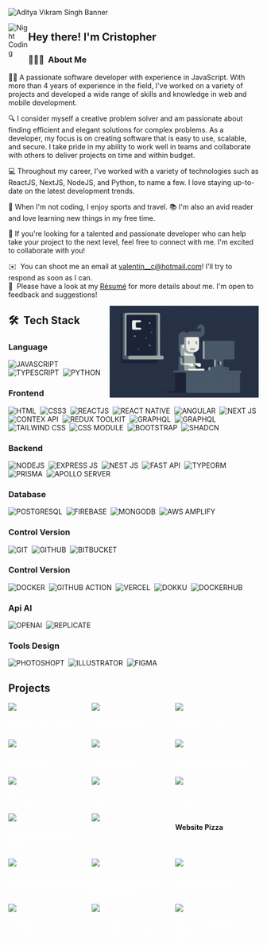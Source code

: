 ![Aditya Vikram Singh Banner](https://pbs.twimg.com/profile_banners/1174564255993147393/1692633609/1500x500)

<img alt="Night Coding" src="./assets/Hand%20Wave.gif" width='40' align="left"/><h2>Hey there! I'm Cristopher</h2>

<!-- ## 👋 &nbsp;Hey there! I'm Aditya -->

### 👨🏻‍💻 &nbsp;About Me

👨‍💻 A passionate software developer with experience in JavaScript. With more than 4 years of experience in the field, I've worked on a variety of projects and developed a wide range of skills and knowledge in web and mobile development.

🔍 I consider myself a creative problem solver and am passionate about finding efficient and elegant solutions for complex problems. As a developer, my focus is on creating software that is easy to use, scalable, and secure. I take pride in my ability to work well in teams and collaborate with others to deliver projects on time and within budget.

💻 Throughout my career, I've worked with a variety of technologies such as ReactJS, NextJS, NodeJS, and Python, to name a few. I love staying up-to-date on the latest development trends.

🏀 When I'm not coding, I enjoy sports and travel. 📚 I'm also an avid reader and love learning new things in my free time.

🚀 If you're looking for a talented and passionate developer who can help take your project to the next level, feel free to connect with me. I'm excited to collaborate with you!

✉️ &nbsp;You can shoot me an email at valentin__c@hotmail.com! I'll try to respond as soon as I can.\
📄 &nbsp;Please have a look at my [Résumé](https://docs.google.com/document/d/1OsO-2urVdJwWBn8jX3JT7RsPyYmNgyxHaAa026qA_DY/edit?usp=sharing) for more details about me. I'm open to feedback and suggestions!

<img alt="Night Coding" src="https://raw.githubusercontent.com/AVS1508/AVS1508/master/assets/Night-Coding.gif" align="right"/>

## 🛠 &nbsp;Tech Stack

### Language
![JAVASCRIPT](https://img.shields.io/badge/-JAVASCRIPT-05122A?style=flat&logo=javascript)&nbsp;
![TYPESCRIPT](https://img.shields.io/badge/-TYPESCRIPT-05122A?style=flat&logo=typescript)&nbsp;
![PYTHON](https://img.shields.io/badge/-PYTHON-05122A?style=flat&logo=python)&nbsp;

### Frontend
![HTML](https://img.shields.io/badge/-HTML-05122A?style=flat&logo=html5)&nbsp;
![CSS3](https://img.shields.io/badge/-CSS3-05122A?style=flat&logo=css3)&nbsp;
![REACTJS](https://img.shields.io/badge/-REACT%20JS-05122A?style=flat&logo=react)&nbsp;
![REACT NATIVE](https://img.shields.io/badge/-REACT%20NATIVE-05122A?style=flat&logo=react)&nbsp;
![ANGULAR](https://img.shields.io/badge/-ANGULAR-05122A?style=flat&logo=angularjs)&nbsp;
![NEXT JS](https://img.shields.io/badge/-NEXT%20JS-05122A?style=flat&logo=next)&nbsp;
![CONTEX API](https://img.shields.io/badge/-CONTEX%20API-05122A?style=flat&logo=contexapi)&nbsp;
![REDUX TOOLKIT](https://img.shields.io/badge/-REDUX%20TOOLKIT-05122A?style=flat&logo=redux)&nbsp;
![GRAPHQL](https://img.shields.io/badge/-GRAPHQL-05122A?style=flat&logo=graphql)&nbsp;
![GRAPHQL](https://img.shields.io/badge/-MUI-05122A?style=flat&logo=mui)&nbsp;
![TAILWIND CSS](https://img.shields.io/badge/-TAILWINDCSS-05122A?style=flat&logo=tailwindcss)&nbsp;
![CSS MODULE](https://img.shields.io/badge/-CSS%20MODULE-05122A?style=flat&logo=cssmodule)&nbsp;
![BOOTSTRAP](https://img.shields.io/badge/-BOOTSTRAP5-05122A?style=flat&logo=bootstrap)&nbsp;
![SHADCN](https://img.shields.io/badge/-SHADCN-05122A?style=flat&logo=shadcn)&nbsp;

### Backend
![NODEJS](https://img.shields.io/badge/-NODE%20JS-05122A?style=flat&logo=node)&nbsp;
![EXPRESS JS](https://img.shields.io/badge/-EXPRESS%20JS-05122A?style=flat&logo=express)&nbsp;
![NEST JS](https://img.shields.io/badge/-NEST%20JS-05122A?style=flat&logo=nest)&nbsp;
![FAST API](https://img.shields.io/badge/-FAST%20API-05122A?style=flat&logo=fastapi)&nbsp;
![TYPEORM](https://img.shields.io/badge/-TYPEORM-05122A?style=flat&logo=type)&nbsp;
![PRISMA](https://img.shields.io/badge/-PRISMA-05122A?style=flat&logo=prisma)&nbsp;
![APOLLO SERVER](https://img.shields.io/badge/-APOLLO%20SERVER-05122A?style=flat&logo=apollo)&nbsp;

### Database
![POSTGRESQL](https://img.shields.io/badge/-POSTGRESQL-05122A?style=flat&logo=postgresql)&nbsp;
![FIREBASE](https://img.shields.io/badge/-FIREBASE-05122A?style=flat&logo=firebase)&nbsp;
![MONGODB](https://img.shields.io/badge/-MONGO%20DB-05122A?style=flat&logo=mongodb)&nbsp;
![AWS AMPLIFY](https://img.shields.io/badge/-AWS%20AMPLIFY-05122A?style=flat&logo=awsamplify)&nbsp;

### Control Version
![GIT](https://img.shields.io/badge/-GIT-05122A?style=flat&logo=git)&nbsp;
![GITHUB](https://img.shields.io/badge/-GITHUB-05122A?style=flat&logo=github)&nbsp;
![BITBUCKET](https://img.shields.io/badge/-BITBUCKET-05122A?style=flat&logo=bitbucket)&nbsp;

### Control Version
![DOCKER](https://img.shields.io/badge/-DOCKER-05122A?style=flat&logo=docker)&nbsp;
![GITHUB ACTION](https://img.shields.io/badge/-GITHUB%20ACTION-05122A?style=flat&logo=github)&nbsp;
![VERCEL](https://img.shields.io/badge/-VERCEL-05122A?style=flat&logo=vercel)&nbsp;
![DOKKU](https://img.shields.io/badge/-DOKKU-05122A?style=flat&logo=dokku)&nbsp;
![DOCKERHUB](https://img.shields.io/badge/-DOCKERHUB-05122A?style=flat&logo=dockerhub)&nbsp;

### Api AI
![OPENAI](https://img.shields.io/badge/-OPENAI-05122A?style=flat&logo=openai)&nbsp;
![REPLICATE](https://img.shields.io/badge/-REPLICATE-05122A?style=flat&logo=replicate)&nbsp;

### Tools Design
![PHOTOSHOPT](https://img.shields.io/badge/-ADOBE%20PHOTOSHOP-05122A?style=flat&logo=adobephotoshop)&nbsp;
![ILLUSTRATOR](https://img.shields.io/badge/-ADOBE%20PHOTOSHOP-05122A?style=flat&logo=adobeillustrator)&nbsp;
![FIGMA](https://img.shields.io/badge/-FIGMA-05122A?style=flat&logo=figma)&nbsp;

## Projects
<div style="width:1300; display: grid; grid-template-columns: repeat(3, 1fr); ;">
    <a style="text-decoration: none; color: white; font-weight: bold;" href="#">
        <img width="300" src="https://res.cloudinary.com/valent-design/image/upload/v1700003960/Capture_a5vq2p.png">
        <h4>System ERP Estetic</h4>
    </a>
    <a style="text-decoration: none; color: white; font-weight: bold;"
        href="hhttps://chatgpt-messager.vercel.app/chat/TrcpzcANy8i1m7cgYmw2">
        <img width="300"
            src="https://portfolio-dev-cristopherva.vercel.app/_next/image?url=%2F_next%2Fstatic%2Fmedia%2Fchatgpt.f9491483.png&w=640&q=75">
        <h4>Clone ChatGPT</h4>
    </a>
    <a style="text-decoration: none; color: white; font-weight: bold;" href="https://amazon-2-0-sigma.vercel.app/">
        <img width="300"
            src="https://portfolio-dev-cristopherva.vercel.app/_next/image?url=%2F_next%2Fstatic%2Fmedia%2Famazon.7f0154f8.png&w=640&q=75">
        <h4>Clone Amazon</h4>
    </a>
    <a style="text-decoration: none; color: white; font-weight: bold;"
        href="https://uber-clone-seven-phi.vercel.app/login">
        <img width="300"
            src="https://portfolio-dev-cristopherva.vercel.app/_next/image?url=%2F_next%2Fstatic%2Fmedia%2Fuber.4b6e57b7.png&w=640&q=75">
        <h4>Clone Uber</h4>
    </a>
    <a style="text-decoration: none; color: white; font-weight: bold;"
        href="https://todo-app-fm-smoky.vercel.app/auth/login">
        <img width="300"
            src="https://portfolio-dev-cristopherva.vercel.app/_next/image?url=%2F_next%2Fstatic%2Fmedia%2Ftodo-app.c0ec0d74.png&w=640&q=75">
        <h4>Task System</h4>
    </a>
    <a style="text-decoration: none; color: white; font-weight: bold;"
        href="[https://todo-app-fm-smoky.vercel.app/auth/login](https://todo-app-angular-nine.vercel.app/)">
        <img width="300" src="https://res.cloudinary.com/valent-design/image/upload/v1700003879/too_mdm568.png">
        <h4>Task System Angular</h4>
    </a>
    <a style="text-decoration: none; color: white; font-weight: bold;"
        href="https://ip-adress-tracker-pink.vercel.app/">
        <img width="300" src="https://res.cloudinary.com/valent-design/image/upload/v1700003879/ip_dajhx3.png">
        <h4>IP Tracker</h4>
    </a>
    <a style="text-decoration: none; color: white; font-weight: bold;" href="https://journal-app-v1.vercel.app/">
        <img width="300"
            src="https://portfolio-dev-cristopherva.vercel.app/_next/image?url=%2F_next%2Fstatic%2Fmedia%2Fjournalapp.c1f7f20e.png&w=640&q=75">
        <h4>Journal System</h4>
    </a>
    <a style="text-decoration: none; color: white; font-weight: bold;" href="https://country-app-chi.vercel.app/">
        <img width="300"
            src="https://portfolio-dev-cristopherva.vercel.app/_next/image?url=%2F_next%2Fstatic%2Fmedia%2Fcountry-app.01454475.png&w=640&q=75">
        <h4>Country Search</h4>
    </a>
    <a style="text-decoration: none; color: white; font-weight: bold;"
        href="https://rock-paper-scissors-red-two.vercel.app/">
        <img width="300"
            src="https://portfolio-dev-cristopherva.vercel.app/_next/image?url=%2F_next%2Fstatic%2Fmedia%2Frock-paper-sccisors.857cbfc1.png&w=640&q=75">
        <h4>Rock Paper Scissors Game</h4>
    </a>
    <a style="text-decoration: none; color: white; font-weight: bold;" href="https://web-site-pizza.vercel.app/">
        <img width="300"
            src="https://portfolio-dev-cristopherva.vercel.app/_next/image?url=%2F_next%2Fstatic%2Fmedia%2Fweb-pizza.ae4fa4bb.png&w=640&q=75">
    </a>
    <h4>Website Pizza</h4>
    <a style="text-decoration: none; color: white; font-weight: bold;"
        href="https://cristopherva.github.io/Crypto-Tracker-App-React/">
        <img width="300"
            src="https://portfolio-dev-cristopherva.vercel.app/_next/image?url=%2F_next%2Fstatic%2Fmedia%2Fcryptoapp.dada3b34.png&w=640&q=75">
        <h4>Crypto Search Currency</h4>
    </a>
    <a style="text-decoration: none; color: white; font-weight: bold;"
        href="https://country-app-angular-seven.vercel.app/countries/by-capital">
        <img width="300"
            src="https://portfolio-dev-cristopherva.vercel.app/_next/image?url=%2F_next%2Fstatic%2Fmedia%2Fcryptoapp.dada3b34.png&w=640&q=75">
        <h4>Search Country And Info Angular</h4>
    </a>
    <a style="text-decoration: none; color: white; font-weight: bold;" href="https://gifs-app-angular-nu.vercel.app/">
        <img width="300" src="https://res.cloudinary.com/valent-design/image/upload/v1700003878/gi_fn46k1.png">
        <h4>Giff App Angular</h4>
    </a>
    <a style="text-decoration: none; color: white; font-weight: bold;" href="https://app-giff.vercel.app/">
        <img width="300"
            src="https://portfolio-dev-cristopherva.vercel.app/_next/image?url=%2F_next%2Fstatic%2Fmedia%2Fapp-gif.4342b431.png&w=640&q=75">
        <h4>Giff App React</h4>
    </a>
    <a style="text-decoration: none; color: white; font-weight: bold;" href="https://pokemon-static-next.vercel.app/">
        <img width="300"
            src="https://portfolio-dev-cristopherva.vercel.app/_next/image?url=%2F_next%2Fstatic%2Fmedia%2Fpokemon.c14cdfbe.png&w=640&q=75">
        <h4>List Pokemon App</h4>
    </a>
    <a style="text-decoration: none; color: white; font-weight: bold;" href="https://vue-app-pokemon-game.netlify.app/">
        <img width="300"
            src="https://portfolio-dev-cristopherva.vercel.app/_next/image?url=%2F_next%2Fstatic%2Fmedia%2Fpokemongame.3c2d4a52.png&w=640&q=75">
        <h4>Which is this Pokemon Vue</h4>
    </a>
</div>
